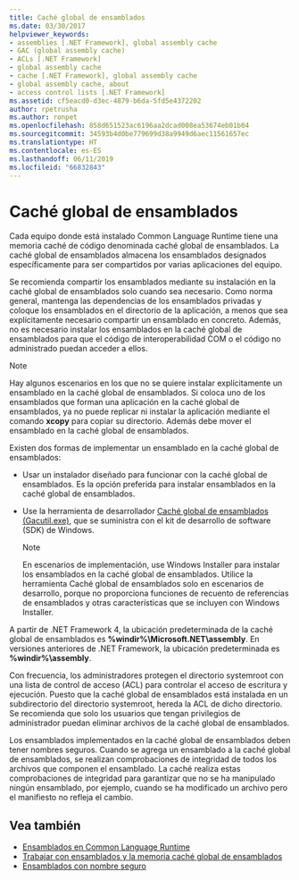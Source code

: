 ```yaml
---
title: Caché global de ensamblados
ms.date: 03/30/2017
helpviewer_keywords:
- assemblies [.NET Framework], global assembly cache
- GAC (global assembly cache)
- ACLs [.NET Framework]
- global assembly cache
- cache [.NET Framework], global assembly cache
- global assembly cache, about
- access control lists [.NET Framework]
ms.assetid: cf5eacd0-d3ec-4879-b6da-5fd5e4372202
author: rpetrusha
ms.author: ronpet
ms.openlocfilehash: 858d651523ac6196aa2dcad008ea53674eb01b04
ms.sourcegitcommit: 34593b4d0be779699d38a9949d6aec11561657ec
ms.translationtype: HT
ms.contentlocale: es-ES
ms.lasthandoff: 06/11/2019
ms.locfileid: "66832843"
---
```

# <a name="global-assembly-cache"></a>Caché global de ensamblados
Cada equipo donde está instalado Common Language Runtime tiene una memoria caché de código denominada caché global de ensamblados. La caché global de ensamblados almacena los ensamblados designados específicamente para ser compartidos por varias aplicaciones del equipo.  
  
 Se recomienda compartir los ensamblados mediante su instalación en la caché global de ensamblados solo cuando sea necesario. Como norma general, mantenga las dependencias de los ensamblados privadas y coloque los ensamblados en el directorio de la aplicación, a menos que sea explícitamente necesario compartir un ensamblado en concreto. Además, no es necesario instalar los ensamblados en la caché global de ensamblados para que el código de interoperabilidad COM o el código no administrado puedan acceder a ellos.  
  
> [!NOTE]
>  Hay algunos escenarios en los que no se quiere instalar explícitamente un ensamblado en la caché global de ensamblados. Si coloca uno de los ensamblados que forman una aplicación en la caché global de ensamblados, ya no puede replicar ni instalar la aplicación mediante el comando **xcopy** para copiar su directorio. Además debe mover el ensamblado en la caché global de ensamblados.  
  
 Existen dos formas de implementar un ensamblado en la caché global de ensamblados:  
  
- Usar un instalador diseñado para funcionar con la caché global de ensamblados. Es la opción preferida para instalar ensamblados en la caché global de ensamblados.  
  
- Use la herramienta de desarrollador [Caché global de ensamblados (Gacutil.exe)](../../../docs/framework/tools/gacutil-exe-gac-tool.md), que se suministra con el kit de desarrollo de software (SDK) de Windows.  
  
    > [!NOTE]
    >  En escenarios de implementación, use Windows Installer para instalar los ensamblados en la caché global de ensamblados. Utilice la herramienta Caché global de ensamblados solo en escenarios de desarrollo, porque no proporciona funciones de recuento de referencias de ensamblados y otras características que se incluyen con Windows Installer.  
  
 A partir de .NET Framework 4, la ubicación predeterminada de la caché global de ensamblados es **%windir%\Microsoft.NET\assembly**. En versiones anteriores de .NET Framework, la ubicación predeterminada es **%windir%\assembly**.  
  
 Con frecuencia, los administradores protegen el directorio systemroot con una lista de control de acceso (ACL) para controlar el acceso de escritura y ejecución. Puesto que la caché global de ensamblados está instalada en un subdirectorio del directorio systemroot, hereda la ACL de dicho directorio. Se recomienda que solo los usuarios que tengan privilegios de administrador puedan eliminar archivos de la caché global de ensamblados.  
  
 Los ensamblados implementados en la caché global de ensamblados deben tener nombres seguros. Cuando se agrega un ensamblado a la caché global de ensamblados, se realizan comprobaciones de integridad de todos los archivos que componen el ensamblado. La caché realiza estas comprobaciones de integridad para garantizar que no se ha manipulado ningún ensamblado, por ejemplo, cuando se ha modificado un archivo pero el manifiesto no refleja el cambio.  
  
## <a name="see-also"></a>Vea también

- [Ensamblados en Common Language Runtime](../../../docs/framework/app-domains/assemblies-in-the-common-language-runtime.md)
- [Trabajar con ensamblados y la memoria caché global de ensamblados](../../../docs/framework/app-domains/working-with-assemblies-and-the-gac.md)
- [Ensamblados con nombre seguro](../../../docs/framework/app-domains/strong-named-assemblies.md)
